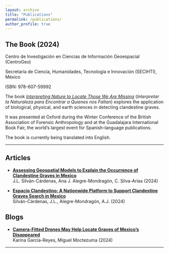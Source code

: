 ```yaml
---
layout: archive
title: "Publications"
permalink: /publications/
author_profile: true
---
```


## **The Book**  (2024)
Centro de Investigación en Ciencias de Información Geoespacial (CentroGeo) 
>
Secretaría de Ciencia, Humanidades, Tecnología e Innovación (SECIHTI), México
>
ISBN: 978-607-59992

The book *[Interpreting Nature to Locate Those We Are Missing](https://www.centrogeo.org.mx/archivo/archivo-publicaciones/publicaciones-libros/3804-interpretar-la-naturaleza-para-encontrar-a-quienes-nos-faltan/file)* (*Interpretar la Naturaleza para Encontrar a Quienes nos Faltan*) explores the application of biological, physical, and earth sciences in detecting clandestine graves. 

It was presented at Oxford during the Winter Conference of the British Association of Forensic Anthropology and at the Guadalajara International Book Fair, the world’s largest event for Spanish-language publications. 

The book is currently being translated into English.

---
## **Articles**  

- **[Assessing Geospatial Models to Explain the Occurrence of Clandestine Graves in Mexico](https://www.sciencedirect.com/science/article/abs/pii/S0379073824001956)**  
  J.L. Silván-Cárdenas, Ana J. Alegre-Mondragón, C. Silva-Arias (2024)

- **[Espacio Clandestino: A Nationwide Platform to Support Clandestine Graves Search in Mexico](https://link.springer.com/chapter/10.1007/978-3-031-61440-8_14)**    
  Silván-Cárdenas, J.L., Alegre-Mondragón, A.J. (2024)
  
## **Blogs**  

- **[Camera-Fitted Drones May Help Locate Graves of Mexico’s Disappeared](ttps://www.justsecurity.org/105181/drones-graves-mexicos-disappeared/)**    
  Karina García-Reyes, Miguel Moctezuma (2024)
---
